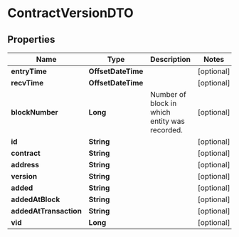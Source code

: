 

# ContractVersionDTO


## Properties

Name | Type | Description | Notes
------------ | ------------- | ------------- | -------------
**entryTime** | **OffsetDateTime** |  |  [optional]
**recvTime** | **OffsetDateTime** |  |  [optional]
**blockNumber** | **Long** | Number of block in which entity was recorded. |  [optional]
**id** | **String** |  |  [optional]
**contract** | **String** |  |  [optional]
**address** | **String** |  |  [optional]
**version** | **String** |  |  [optional]
**added** | **String** |  |  [optional]
**addedAtBlock** | **String** |  |  [optional]
**addedAtTransaction** | **String** |  |  [optional]
**vid** | **Long** |  |  [optional]



